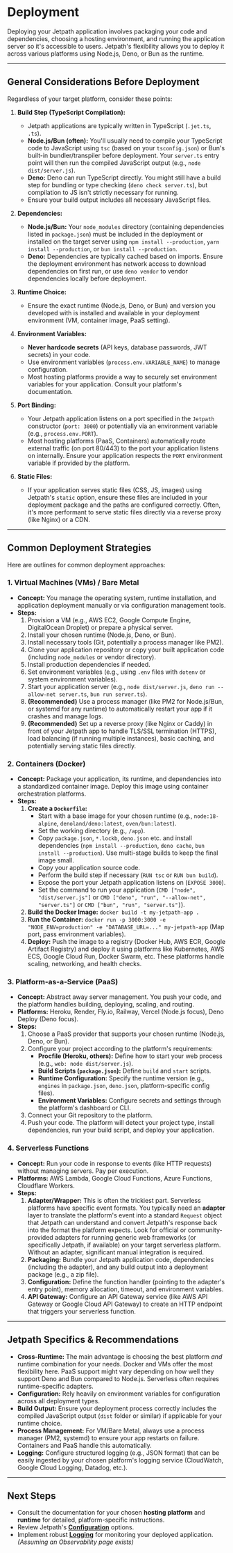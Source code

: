 <docmach type="wrapper" file="doc-fragments/docs.html" replacement="content">

# Deployment

Deploying your Jetpath application involves packaging your code and dependencies, choosing a hosting environment, and running the application server so it's accessible to users. Jetpath's flexibility allows you to deploy it across various platforms using Node.js, Deno, or Bun as the runtime.

---

## General Considerations Before Deployment

Regardless of your target platform, consider these points:

1.  **Build Step (TypeScript Compilation):**
    * Jetpath applications are typically written in TypeScript (`.jet.ts`, `.ts`).
    * **Node.js/Bun (often):** You'll usually need to compile your TypeScript code to JavaScript using `tsc` (based on your `tsconfig.json`) or Bun's built-in bundler/transpiler before deployment. Your `server.ts` entry point will then run the compiled JavaScript output (e.g., `node dist/server.js`).
    * **Deno:** Deno can run TypeScript directly. You might still have a build step for bundling or type checking (`deno check server.ts`), but compilation to JS isn't strictly necessary for running.
    * Ensure your build output includes all necessary JavaScript files.

2.  **Dependencies:**
    * **Node.js/Bun:** Your `node_modules` directory (containing dependencies listed in `package.json`) must be included in the deployment or installed on the target server using `npm install --production`, `yarn install --production`, or `bun install --production`.
    * **Deno:** Dependencies are typically cached based on imports. Ensure the deployment environment has network access to download dependencies on first run, or use `deno vendor` to vendor dependencies locally before deployment.

3.  **Runtime Choice:**
    * Ensure the exact runtime (Node.js, Deno, or Bun) and version you developed with is installed and available in your deployment environment (VM, container image, PaaS setting).

4.  **Environment Variables:**
    * **Never hardcode secrets** (API keys, database passwords, JWT secrets) in your code.
    * Use environment variables (`process.env.VARIABLE_NAME`) to manage configuration.
    * Most hosting platforms provide a way to securely set environment variables for your application. Consult your platform's documentation.

5.  **Port Binding:**
    * Your Jetpath application listens on a port specified in the `Jetpath` constructor (`port: 3000`) or potentially via an environment variable (e.g., `process.env.PORT`).
    * Most hosting platforms (PaaS, Containers) automatically route external traffic (on port 80/443) to the port your application listens on internally. Ensure your application respects the `PORT` environment variable if provided by the platform.

6.  **Static Files:**
    * If your application serves static files (CSS, JS, images) using Jetpath's `static` option, ensure these files are included in your deployment package and the paths are configured correctly. Often, it's more performant to serve static files directly via a reverse proxy (like Nginx) or a CDN.

---

## Common Deployment Strategies

Here are outlines for common deployment approaches:

### 1. Virtual Machines (VMs) / Bare Metal

* **Concept:** You manage the operating system, runtime installation, and application deployment manually or via configuration management tools.
* **Steps:**
    1. Provision a VM (e.g., AWS EC2, Google Compute Engine, DigitalOcean Droplet) or prepare a physical server.
    2. Install your chosen runtime (Node.js, Deno, or Bun).
    3. Install necessary tools (Git, potentially a process manager like PM2).
    4. Clone your application repository or copy your built application code (including `node_modules` or vendor directory).
    5. Install production dependencies if needed.
    6. Set environment variables (e.g., using `.env` files with `dotenv` or system environment variables).
    7. Start your application server (e.g., `node dist/server.js`, `deno run --allow-net server.ts`, `bun run server.ts`).
    8. **(Recommended)** Use a process manager (like PM2 for Node.js/Bun, or systemd for any runtime) to automatically restart your app if it crashes and manage logs.
    9. **(Recommended)** Set up a reverse proxy (like Nginx or Caddy) in front of your Jetpath app to handle TLS/SSL termination (HTTPS), load balancing (if running multiple instances), basic caching, and potentially serving static files directly.

### 2. Containers (Docker)

* **Concept:** Package your application, its runtime, and dependencies into a standardized container image. Deploy this image using container orchestration platforms.
* **Steps:**
    1.  **Create a `Dockerfile`:**
        * Start with a base image for your chosen runtime (e.g., `node:18-alpine`, `denoland/deno:latest`, `oven/bun:latest`).
        * Set the working directory (e.g., `/app`).
        * Copy `package.json`, `*.lockb`, `deno.json` etc. and install dependencies (`npm install --production`, `deno cache`, `bun install --production`). Use multi-stage builds to keep the final image small.
        * Copy your application source code.
        * Perform the build step if necessary (`RUN tsc` or `RUN bun build`).
        * Expose the port your Jetpath application listens on (`EXPOSE 3000`).
        * Set the command to run your application (`CMD ["node", "dist/server.js"]` or `CMD ["deno", "run", "--allow-net", "server.ts"]` or `CMD ["bun", "run", "server.ts"]`).
    2.  **Build the Docker Image:** `docker build -t my-jetpath-app .`
    3.  **Run the Container:** `docker run -p 3000:3000 -e "NODE_ENV=production" -e "DATABASE_URL=..." my-jetpath-app` (Map port, pass environment variables).
    4.  **Deploy:** Push the image to a registry (Docker Hub, AWS ECR, Google Artifact Registry) and deploy it using platforms like Kubernetes, AWS ECS, Google Cloud Run, Docker Swarm, etc. These platforms handle scaling, networking, and health checks.

### 3. Platform-as-a-Service (PaaS)

* **Concept:** Abstract away server management. You push your code, and the platform handles building, deploying, scaling, and routing.
* **Platforms:** Heroku, Render, Fly.io, Railway, Vercel (Node.js focus), Deno Deploy (Deno focus).
* **Steps:**
    1. Choose a PaaS provider that supports your chosen runtime (Node.js, Deno, or Bun).
    2. Configure your project according to the platform's requirements:
        * **Procfile (Heroku, others):** Define how to start your web process (e.g., `web: node dist/server.js`).
        * **Build Scripts (`package.json`):** Define `build` and `start` scripts.
        * **Runtime Configuration:** Specify the runtime version (e.g., `engines` in `package.json`, `deno.json`, platform-specific config files).
        * **Environment Variables:** Configure secrets and settings through the platform's dashboard or CLI.
    3. Connect your Git repository to the platform.
    4. Push your code. The platform will detect your project type, install dependencies, run your build script, and deploy your application.

### 4. Serverless Functions

* **Concept:** Run your code in response to events (like HTTP requests) without managing servers. Pay per execution.
* **Platforms:** AWS Lambda, Google Cloud Functions, Azure Functions, Cloudflare Workers.
* **Steps:**
    1. **Adapter/Wrapper:** This is often the trickiest part. Serverless platforms have specific event formats. You typically need an **adapter** layer to translate the platform's event into a standard `Request` object that Jetpath can understand and convert Jetpath's response back into the format the platform expects. Look for official or community-provided adapters for running generic web frameworks (or specifically Jetpath, if available) on your target serverless platform. Without an adapter, significant manual integration is required.
    2. **Packaging:** Bundle your Jetpath application code, dependencies (including the adapter), and any build output into a deployment package (e.g., a zip file).
    3. **Configuration:** Define the function handler (pointing to the adapter's entry point), memory allocation, timeout, and environment variables.
    4. **API Gateway:** Configure an API Gateway service (like AWS API Gateway or Google Cloud API Gateway) to create an HTTP endpoint that triggers your serverless function.

---

## Jetpath Specifics & Recommendations

* **Cross-Runtime:** The main advantage is choosing the best platform *and* runtime combination for your needs. Docker and VMs offer the most flexibility here. PaaS support might vary depending on how well they support Deno and Bun compared to Node.js. Serverless often requires runtime-specific adapters.
* **Configuration:** Rely heavily on environment variables for configuration across all deployment types.
* **Build Output:** Ensure your deployment process correctly includes the compiled JavaScript output (`dist` folder or similar) if applicable for your runtime choice.
* **Process Management:** For VM/Bare Metal, always use a process manager (PM2, systemd) to ensure your app restarts on failure. Containers and PaaS handle this automatically.
* **Logging:** Configure structured logging (e.g., JSON format) that can be easily ingested by your chosen platform's logging service (CloudWatch, Google Cloud Logging, Datadog, etc.).

---

## Next Steps

* Consult the documentation for your chosen **hosting platform** and **runtime** for detailed, platform-specific instructions.
* Review Jetpath's [**Configuration**](./configuration.md) options.
* Implement robust [**Logging**](#observability) for monitoring your deployed application. *(Assuming an Observability page exists)*

</docmach>



